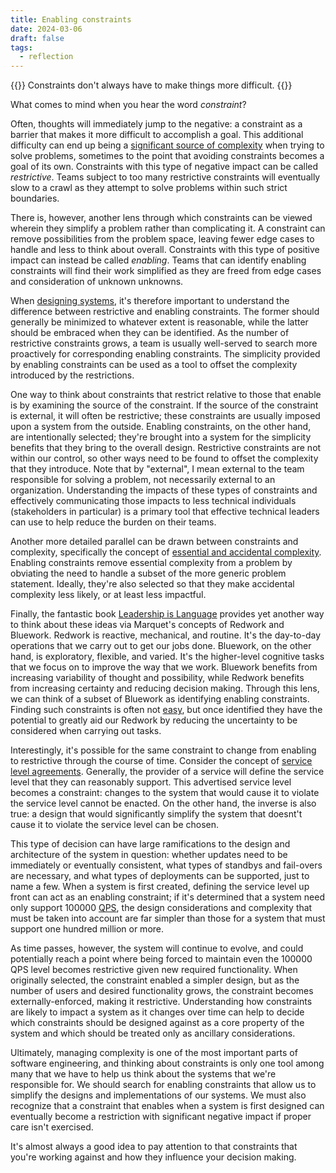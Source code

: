 ```yaml
---
title: Enabling constraints
date: 2024-03-06
draft: false
tags:
  - reflection
---
```


{{<tagline>}}
Constraints don't always have to make things more difficult.
{{</tagline>}}

What comes to mind when you hear the word _constraint_?

Often, thoughts will immediately jump to the negative: a constraint as a barrier that makes it more difficult to
accomplish a goal. This additional difficulty can end up being a [significant source of
complexity](https://www.hillelwayne.com/post/complexity-constraints/) when trying to solve problems, sometimes to the
point that avoiding constraints becomes a goal of its own. Constraints with this type of negative impact can be called
_restrictive_. Teams subject to too many restrictive constraints will eventually slow to a crawl as they attempt to
solve problems within such strict boundaries.

There is, however, another lens through which constraints can be viewed wherein they simplify a problem rather than
complicating it. A constraint can remove possibilities from the problem space, leaving fewer edge cases to handle and
less to think about overall. Constraints with this type of positive impact can instead be called _enabling_. Teams that
can identify enabling constraints will find their work simplified as they are freed from edge cases and consideration of
unknown unknowns.

When [designing systems](/posts/flexible-systems/), it's therefore important to understand the difference between
restrictive and enabling constraints. The former should generally be minimized to whatever extent is reasonable, while
the latter should be embraced when they can be identified. As the number of restrictive constraints grows, a team is
usually well-served to search more proactively for corresponding enabling constraints. The simplicity provided by
enabling constraints can be used as a tool to offset the complexity introduced by the restrictions.

One way to think about constraints that restrict relative to those that enable is by examining the source of the
constraint. If the source of the constraint is external, it will often be restrictive; these constraints are usually
imposed upon a system from the outside. Enabling constraints, on the other hand, are intentionally selected; they're
brought into a system for the simplicity benefits that they bring to the overall design. Restrictive constraints are not
within our control, so other ways need to be found to offset the complexity that they introduce. Note that by
"external", I mean external to the team responsible for solving a problem, not necessarily external to an
organization. Understanding the impacts of these types of constraints and effectively communicating those impacts to
less technical individuals (stakeholders in particular) is a primary tool that effective technical leaders can use to
help reduce the burden on their teams.

Another more detailed parallel can be drawn between constraints and complexity, specifically the concept of [essential
and accidental
complexity](https://medium.com/background-thread/accidental-and-essential-complexity-programming-word-of-the-day-b4db4d2600d4). Enabling
constraints remove essential complexity from a problem by obviating the need to handle a subset of the more generic
problem statement. Ideally, they're also selected so that they make accidental complexity less likely, or at least less
impactful.

Finally, the fantastic book [Leadership is Language](https://davidmarquet.com/leadership-is-language-book/) provides yet
another way to think about these ideas via Marquet's concepts of Redwork and Bluework. Redwork is reactive, mechanical,
and routine. It's the day-to-day operations that we carry out to get our jobs done. Bluework, on the other hand, is
exploratory, flexible, and varied. It's the higher-level cognitive tasks that we focus on to improve the way that we
work. Bluework benefits from increasing variability of thought and possibility, while Redwork benefits from increasing
certainty and reducing decision making. Through this lens, we can think of a subset of Bluework as identifying enabling
constraints. Finding such constraints is often not [easy](/posts/simplicity-isnt-easy), but once identified they have
the potential to greatly aid our Redwork by reducing the uncertainty to be considered when carrying out tasks.

Interestingly, it's possible for the same constraint to change from enabling to restrictive through the course of
time. Consider the concept of [service level
agreements](https://en.wikipedia.org/wiki/Service-level_agreement). Generally, the provider of a service will define the
service level that they can reasonably support. This advertised service level becomes a constraint: changes to the
system that would cause it to violate the service level cannot be enacted. On the other hand, the inverse is also true:
a design that would significantly simplify the system that doesnt't cause it to violate the service level can be chosen.

This type of decision can have large ramifications to the design and architecture of the system in question: whether
updates need to be immediately or eventually consistent, what types of standbys and fail-overs are necessary, and what
types of deployments can be supported, just to name a few. When a system is first created, defining the service level up
front can act as an enabling constraint; if it's determined that a system need only support 100000
[QPS](https://en.wikipedia.org/wiki/Queries_per_second), the design considerations and complexity that must be taken
into account are far simpler than those for a system that must support one hundred million or more.

As time passes, however, the system will continue to evolve, and could potentially reach a point where being forced to
maintain even the 100000 QPS level becomes restrictive given new required functionality. When originally selected, the
constraint enabled a simpler design, but as the number of users and desired functionality grows, the constraint becomes
externally-enforced, making it restrictive. Understanding how constraints are likely to impact a system as it changes
over time can help to decide which constraints should be designed against as a core property of the system and which
should be treated only as ancillary considerations.

Ultimately, managing complexity is one of the most important parts of software engineering, and thinking about
constraints is only one tool among many that we have to help us think about the systems that we're responsible for. We
should search for enabling constraints that allow us to simplify the designs and implementations of our systems. We must
also recognize that a constraint that enables when a system is first designed can eventually become a restriction with
significant negative impact if proper care isn't exercised.

It's almost always a good idea to pay attention to that constraints that you're working against and how they influence
your decision making.
